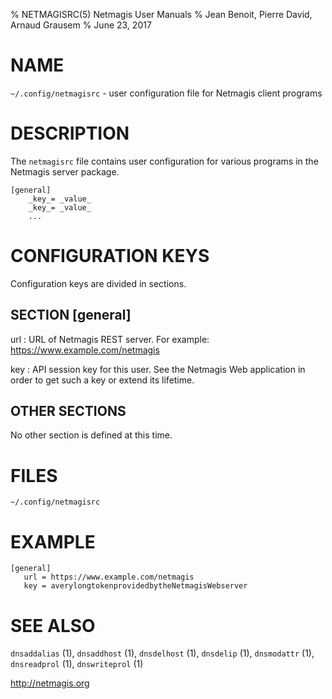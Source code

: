 % NETMAGISRC(5) Netmagis User Manuals
% Jean Benoit, Pierre David, Arnaud Grausem
% June 23, 2017

# NAME

`~/.config/netmagisrc` - user configuration file for Netmagis client programs


# DESCRIPTION

The `netmagisrc` file contains user configuration for various programs in
the Netmagis server package.

    [general]
		_key_= _value_
		_key_= _value_
		...


# CONFIGURATION KEYS

Configuration keys are divided in sections.

## SECTION [general]

url
  : URL of Netmagis REST server. For example:
    https://www.example.com/netmagis

key
  : API session key for this user. See the Netmagis Web application
    in order to get such a key or extend its lifetime.


## OTHER SECTIONS

No other section is defined at this time.

# FILES

`~/.config/netmagisrc`


# EXAMPLE

```
[general]
   url = https://www.example.com/netmagis
   key = averylongtokenprovidedbytheNetmagisWebserver
```


# SEE ALSO

`dnsaddalias` (1),
`dnsaddhost` (1),
`dnsdelhost` (1),
`dnsdelip` (1),
`dnsmodattr` (1),
`dnsreadprol` (1),
`dnswriteprol` (1)

<http://netmagis.org>
